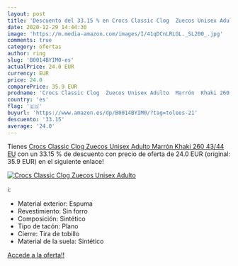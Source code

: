 ```yaml
---
layout: post
title: 'Descuento del 33.15 % en Crocs Classic Clog  Zuecos Unisex Adulto'
date: 2020-12-29 14:44:30
image: 'https://m.media-amazon.com/images/I/41qDCnLRLGL._SL200_.jpg'
comments: true
category: ofertas
author: ring
slug: 'B0014BYIM0-es'
actualPrice: 24.0 EUR
currency: EUR
price: 24.0
comparePrice: 35.9 EUR
prodname: 'Crocs Classic Clog  Zuecos Unisex Adulto  Marrón  Khaki 260   43/44 EU'
country: 'es'
flag: '🇪🇸'
buyurl: 'https://www.amazon.es/dp/B0014BYIM0/?tag=tolees-21'
descuento: '33.15'
average: '24.0'
---
```


Tienes [Crocs Classic Clog  Zuecos Unisex Adulto  Marrón  Khaki 260   43/44 EU](https://www.amazon.es/dp/B0014BYIM0/?tag=tolees-21) con un 33.15 % de descuento con precio de oferta de 24.0 EUR (original: 35.9 EUR) en el siguiente enlace!

[![Crocs Classic Clog  Zuecos Unisex Adulto](https://m.media-amazon.com/images/I/41qDCnLRLGL._SL200_.jpg)](https://www.amazon.es/dp/B0014BYIM0/?tag=tolees-21)

ℹ️:

- Material exterior: Espuma
- Revestimiento: Sin forro
- Composición: Sintético
- Tipo de tacón: Plano
- Cierre: Tira de tobillo
- Material de la suela: Sintético

[Accede a la oferta!!](https://www.amazon.es/dp/B0014BYIM0/?tag=tolees-21)

